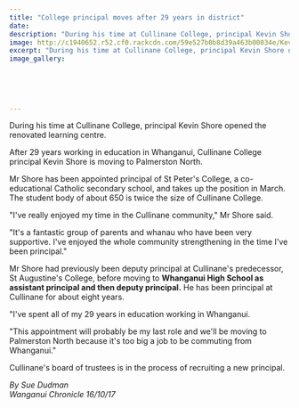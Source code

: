 ```yaml
---
title: "College principal moves after 29 years in district"
date: 
description: "During his time at Cullinane College, principal Kevin Shore opened the renovated learning centre..."
image: http://c1940652.r52.cf0.rackcdn.com/59e527b0b8d39a463b00034e/Kevin-Shore-leaving-cullinane.jpg
excerpt: "During his time at Cullinane College, principal Kevin Shore opened the renovated learning centre."
image_gallery:
    
    
    
    
    
---
```


<p><span>During his time at Cullinane College, principal Kevin Shore opened the renovated learning centre.</span></p>
<p class="element element-paragraph">After 29 years working in education in Whanganui, Cullinane College principal Kevin Shore is moving to Palmerston North.</p>
<p class="element element-paragraph">Mr Shore has been appointed principal of St Peter's College, a co-educational Catholic secondary school, and takes up the position in March. The student body of about 650 is twice the size of Cullinane College.</p>
<p class="element element-paragraph">"I've really enjoyed my time in the Cullinane community," Mr Shore said.</p>
<p class="element element-paragraph">"It's a fantastic group of parents and whanau who have been very supportive. I've enjoyed the whole community strengthening in the time I've been principal."</p>
<p class="element element-paragraph">Mr Shore had previously been deputy principal at Cullinane's predecessor, St Augustine's College, before moving to <strong>Whanganui High School as assistant principal and then deputy principal.</strong> He has been principal at Cullinane for about eight years.</p>
<p class="element element-paragraph">"I've spent all of my 29 years in education working in Whanganui.</p>
<p class="element element-paragraph">"This appointment will probably be my last role and we'll be moving to Palmerston North because it's too big a job to be commuting from Whanganui."</p>
<p class="element element-paragraph">Cullinane's board of trustees is in the process of recruiting a new principal.</p>
<p><em>By Sue Dudman<br />Wanganui Chronicle 16/10/17</em></p>


